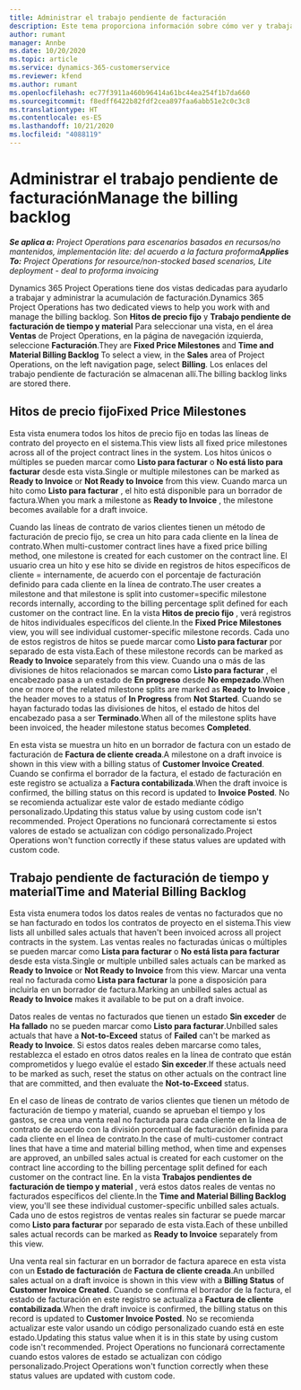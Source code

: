 ```yaml
---
title: Administrar el trabajo pendiente de facturación
description: Este tema proporciona información sobre cómo ver y trabajar con el trabajo pendiente de facturación en Project Operations.
author: rumant
manager: Annbe
ms.date: 10/20/2020
ms.topic: article
ms.service: dynamics-365-customerservice
ms.reviewer: kfend
ms.author: rumant
ms.openlocfilehash: ec77f3911a460b96414a61bc44ea254f1b7da660
ms.sourcegitcommit: f8edff6422b82fdf2cea897faa6abb51e2c0c3c8
ms.translationtype: HT
ms.contentlocale: es-ES
ms.lasthandoff: 10/21/2020
ms.locfileid: "4088119"
---
```

# <a name="manage-the-billing-backlog"></a><span data-ttu-id="c6381-103">Administrar el trabajo pendiente de facturación</span><span class="sxs-lookup"><span data-stu-id="c6381-103">Manage the billing backlog</span></span>

<span data-ttu-id="c6381-104">_**Se aplica a:** Project Operations para escenarios basados en recursos/no mantenidos, implementación lite: del acuerdo a la factura proforma_</span><span class="sxs-lookup"><span data-stu-id="c6381-104">_**Applies To:** Project Operations for resource/non-stocked based scenarios, Lite deployment - deal to proforma invoicing_</span></span>

<span data-ttu-id="c6381-105">Dynamics 365 Project Operations tiene dos vistas dedicadas para ayudarlo a trabajar y administrar la acumulación de facturación.</span><span class="sxs-lookup"><span data-stu-id="c6381-105">Dynamics 365 Project Operations has two dedicated views to help you work with and manage the billing backlog.</span></span> <span data-ttu-id="c6381-106">Son **Hitos de precio fijo** y **Trabajo pendiente de facturación de tiempo y material** Para seleccionar una vista, en el área **Ventas** de Project Operations, en la página de navegación izquierda, seleccione **Facturación**.</span><span class="sxs-lookup"><span data-stu-id="c6381-106">They are **Fixed Price Milestones** and **Time and Material Billing Backlog** To select a view, in the **Sales** area of Project Operations, on the left navigation page, select **Billing**.</span></span> <span data-ttu-id="c6381-107">Los enlaces del trabajo pendiente de facturación se almacenan allí.</span><span class="sxs-lookup"><span data-stu-id="c6381-107">The billing backlog links are stored there.</span></span>

## <a name="fixed-price-milestones"></a><span data-ttu-id="c6381-108">Hitos de precio fijo</span><span class="sxs-lookup"><span data-stu-id="c6381-108">Fixed Price Milestones</span></span>

<span data-ttu-id="c6381-109">Esta vista enumera todos los hitos de precio fijo en todas las líneas de contrato del proyecto en el sistema.</span><span class="sxs-lookup"><span data-stu-id="c6381-109">This view lists all fixed price milestones across all of the project contract lines in the system.</span></span> <span data-ttu-id="c6381-110">Los hitos únicos o múltiples se pueden marcar como **Listo para facturar** o **No está listo para facturar** desde esta vista.</span><span class="sxs-lookup"><span data-stu-id="c6381-110">Single or multiple milestones can be marked as **Ready to Invoice** or **Not Ready to Invoice** from this view.</span></span> <span data-ttu-id="c6381-111">Cuando marca un hito como **Listo para facturar** , el hito está disponible para un borrador de factura.</span><span class="sxs-lookup"><span data-stu-id="c6381-111">When you mark a milestone as **Ready to Invoice** , the milestone becomes available for a draft invoice.</span></span>

<span data-ttu-id="c6381-112">Cuando las líneas de contrato de varios clientes tienen un método de facturación de precio fijo, se crea un hito para cada cliente en la línea de contrato.</span><span class="sxs-lookup"><span data-stu-id="c6381-112">When multi-customer contract lines have a fixed price billing method, one milestone is created for each customer on the contract line.</span></span> <span data-ttu-id="c6381-113">El usuario crea un hito y ese hito se divide en registros de hitos específicos de cliente = internamente, de acuerdo con el porcentaje de facturación definido para cada cliente en la línea de contrato.</span><span class="sxs-lookup"><span data-stu-id="c6381-113">The user creates a milestone and that milestone is split into customer=specific milestone records internally, according to the billing percentage split defined for each customer on the contract line.</span></span> <span data-ttu-id="c6381-114">En la vista **Hitos de precio fijo** , verá registros de hitos individuales específicos del cliente.</span><span class="sxs-lookup"><span data-stu-id="c6381-114">In the **Fixed Price Milestones** view, you will see individual customer-specific milestone records.</span></span> <span data-ttu-id="c6381-115">Cada uno de estos registros de hitos se puede marcar como **Listo para facturar** por separado de esta vista.</span><span class="sxs-lookup"><span data-stu-id="c6381-115">Each of these milestone records can be marked as **Ready to Invoice** separately from this view.</span></span> <span data-ttu-id="c6381-116">Cuando una o más de las divisiones de hitos relacionados se marcan como **Listo para facturar** , el encabezado pasa a un estado de **En progreso** desde **No empezado**.</span><span class="sxs-lookup"><span data-stu-id="c6381-116">When one or more of the related milestone splits are marked as **Ready to Invoice** , the header moves to a status of **In Progress** from **Not Started**.</span></span> <span data-ttu-id="c6381-117">Cuando se hayan facturado todas las divisiones de hitos, el estado de hitos del encabezado pasa a ser **Terminado**.</span><span class="sxs-lookup"><span data-stu-id="c6381-117">When all of the milestone splits have been invoiced, the header milestone status becomes **Completed**.</span></span>

<span data-ttu-id="c6381-118">En esta vista se muestra un hito en un borrador de factura con un estado de facturación de **Factura de cliente creada**.</span><span class="sxs-lookup"><span data-stu-id="c6381-118">A milestone on a draft invoice is shown in this view with a billing status of **Customer Invoice Created**.</span></span> <span data-ttu-id="c6381-119">Cuando se confirma el borrador de la factura, el estado de facturación en este registro se actualiza a **Factura contabilizada**.</span><span class="sxs-lookup"><span data-stu-id="c6381-119">When the draft invoice is confirmed, the billing status on this record is updated to **Invoice Posted**.</span></span> <span data-ttu-id="c6381-120">No se recomienda actualizar este valor de estado mediante código personalizado.</span><span class="sxs-lookup"><span data-stu-id="c6381-120">Updating this status value by using custom code isn't recommended.</span></span> <span data-ttu-id="c6381-121">Project Operations no funcionará correctamente si estos valores de estado se actualizan con código personalizado.</span><span class="sxs-lookup"><span data-stu-id="c6381-121">Project Operations won't function correctly if these status values are updated with custom code.</span></span>

## <a name="time-and-material-billing-backlog"></a><span data-ttu-id="c6381-122">Trabajo pendiente de facturación de tiempo y material</span><span class="sxs-lookup"><span data-stu-id="c6381-122">Time and Material Billing Backlog</span></span>

<span data-ttu-id="c6381-123">Esta vista enumera todos los datos reales de ventas no facturados que no se han facturado en todos los contratos de proyecto en el sistema.</span><span class="sxs-lookup"><span data-stu-id="c6381-123">This view lists all unbilled sales actuals that haven't been invoiced across all project contracts in the system.</span></span> <span data-ttu-id="c6381-124">Las ventas reales no facturadas únicas o múltiples se pueden marcar como **Lista para facturar** o **No está lista para facturar** desde esta vista.</span><span class="sxs-lookup"><span data-stu-id="c6381-124">Single or multiple unbilled sales actuals can be marked as **Ready to Invoice** or **Not Ready to Invoice** from this view.</span></span> <span data-ttu-id="c6381-125">Marcar una venta real no facturada como **Lista para facturar** la pone a disposición para incluirla en un borrador de factura.</span><span class="sxs-lookup"><span data-stu-id="c6381-125">Marking an unbilled sales actual as **Ready to Invoice** makes it available to be put on a draft invoice.</span></span>

<span data-ttu-id="c6381-126">Datos reales de ventas no facturados que tienen un estado **Sin exceder** de **Ha fallado** no se pueden marcar como **Listo para facturar**.</span><span class="sxs-lookup"><span data-stu-id="c6381-126">Unbilled sales actuals that have a **Not-to-Exceed** status of **Failed** can't be marked as **Ready to Invoice**.</span></span> <span data-ttu-id="c6381-127">Si estos datos reales deben marcarse como tales, restablezca el estado en otros datos reales en la línea de contrato que están comprometidos y luego evalúe el estado **Sin exceder**.</span><span class="sxs-lookup"><span data-stu-id="c6381-127">If these actuals need to be marked as such, reset the status on other actuals on the contract line that are committed, and then evaluate the **Not-to-Exceed** status.</span></span>

<span data-ttu-id="c6381-128">En el caso de líneas de contrato de varios clientes que tienen un método de facturación de tiempo y material, cuando se aprueban el tiempo y los gastos, se crea una venta real no facturada para cada cliente en la línea de contrato de acuerdo con la división porcentual de facturación definida para cada cliente en el línea de contrato.</span><span class="sxs-lookup"><span data-stu-id="c6381-128">In the case of multi-customer contract lines that have a time and material billing method, when time and expenses are approved, an unbilled sales actual is created for each customer on the contract line according to the billing percentage split defined for each customer on the contract line.</span></span> <span data-ttu-id="c6381-129">En la vista **Trabajos pendientes de facturación de tiempo y material** , verá estos datos reales de ventas no facturados específicos del cliente.</span><span class="sxs-lookup"><span data-stu-id="c6381-129">In the **Time and Material Billing Backlog** view, you'll see these individual customer-specific unbilled sales actuals.</span></span> <span data-ttu-id="c6381-130">Cada uno de estos registros de ventas reales sin facturar se puede marcar como **Listo para facturar** por separado de esta vista.</span><span class="sxs-lookup"><span data-stu-id="c6381-130">Each of these unbilled sales actual records can be marked as **Ready to Invoice** separately from this view.</span></span>

<span data-ttu-id="c6381-131">Una venta real sin facturar en un borrador de factura aparece en esta vista con un **Estado de facturación** de **Factura de cliente creada**.</span><span class="sxs-lookup"><span data-stu-id="c6381-131">An unbilled sales actual on a draft invoice is shown in this view with a **Billing Status** of **Customer Invoice Created**.</span></span> <span data-ttu-id="c6381-132">Cuando se confirma el borrador de la factura, el estado de facturación en este registro se actualiza a **Factura de cliente contabilizada**.</span><span class="sxs-lookup"><span data-stu-id="c6381-132">When the draft invoice is confirmed, the billing status on this record is updated to **Customer Invoice Posted**.</span></span> <span data-ttu-id="c6381-133">No se recomienda actualizar este valor usando un código personalizado cuando está en este estado.</span><span class="sxs-lookup"><span data-stu-id="c6381-133">Updating this status value when it is in this state by using custom code isn't recommended.</span></span> <span data-ttu-id="c6381-134">Project Operations no funcionará correctamente cuando estos valores de estado se actualizan con código personalizado.</span><span class="sxs-lookup"><span data-stu-id="c6381-134">Project Operations won't function correctly when these status values are updated with custom code.</span></span>
